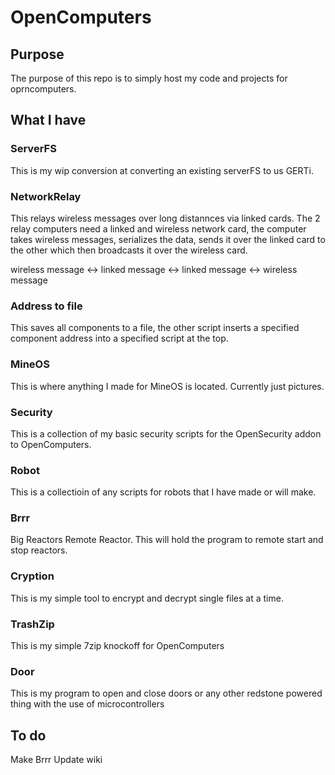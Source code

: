 # OpenComputers
## Purpose
The purpose of this repo is to simply host my code and projects for oprncomputers.

## What I have
### ServerFS
This is my wip conversion at converting an existing serverFS to us GERTi.

### NetworkRelay
This relays wireless messages over long distannces via linked cards. The 2 relay computers need a linked and wireless network card, 
the computer takes wireless messages, serializes the data, sends it over the linked card to the other which then broadcasts it over
the wireless card. 

wireless message <-> linked message <-> linked message <-> wireless message

### Address to file
This saves all components to a file, the other script inserts a specified component address into a specified script at the top.

### MineOS
This is where anything I made for MineOS is located. Currently just pictures.

### Security
This is a collection of my basic security scripts for the OpenSecurity addon to OpenComputers.

### Robot
This is a collectioin of any scripts for robots that I have made or will make.

### Brrr
Big Reactors Remote Reactor. This will hold the program to remote start and stop reactors.

### Cryption
This is my simple tool to encrypt and decrypt single files at a time.

### TrashZip
This is my simple 7zip knockoff for OpenComputers

### Door
This is my program to open and close doors or any other redstone powered thing with the use of microcontrollers

## To do
Make Brrr
Update wiki
